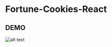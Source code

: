 # Fortune-Cookies-React

## DEMO

![alt text](![image](https://user-images.githubusercontent.com/54331576/211161924-acbb809e-9a33-4c0a-b605-ef39edbd2f0c.png)
)
